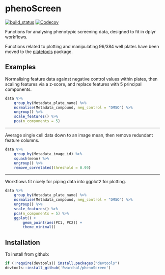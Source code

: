 # phenoScreen

[![build_status](https://travis-ci.org/Swarchal/phenoScreen.svg?branch=master)](https://travis-ci.org/Swarchal/phenoScreen/)
[![Codecov](https://img.shields.io/codecov/c/github/Swarchal/phenoScreen.svg)](https://codecov.io/github/Swarchal/phenoScreen?branch=master)

Functions for analysing phenotypic screening data, designed to fit in dplyr workflows.

Functions related to plotting and manipulating 96/384 well plates have been moved to the [platetools](https://www.github.com/swarchal/platetools) package.

## Examples

Normalising feature data against negative control values within plates, then scaling features via a z-score, and replace features with 5 principal components.

```r
data %>%
    group_by(Metadata_plate_name) %>%
    normalise(Metadata_compound, neg_control = "DMSO") %>%
    ungroup() %>%
    scale_features() %>%
    pca(n_components = 5)
```

-----------

Average single cell data down to an image mean, then remove redundant feature columns.

```r
data %>%
    group_by(Metadata_image_id) %>%
    squash(mean) %>%
    ungroup() %>%
    remove_correlated(threshold = 0.99)

```

------------

Workflows fit nicely for piping data into ggplot2 for plotting.

```r
data %>%
    group_by(Metadata_plate_name) %>%
    normalise(Metadata_compound, neg_control = "DMSO") %>%
    ungroup() %>%
    scale_features() %>%
    pca(n_components = 5) %>%
    ggplot() +
        geom_point(aes(PC1, PC2)) +
        theme_minimal()
```

## Installation

To install from github:

```r
if (!require(devtools)) install.packages("devtools")
devtools::install_github('Swarchal/phenoScreen')
```
